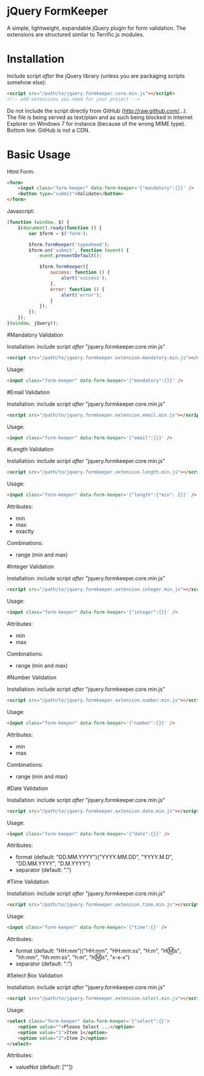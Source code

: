 # jQuery FormKeeper

A simple, lightweight, expandable jQuery plugin for form validation. The
extensions are structured similar to Terrific.js modules.

# Installation

Include script *after* the jQuery library (unless you are packaging
scripts somehow else):
```html
<script src="/path/to/jquery.formkeeper.core.min.js"></script>
<!-- add extensions you need for your project -->
```
Do not include the script directly from GitHub
(http://raw.github.com/...). The file is being served as text/plain and
as such being blocked in Internet Explorer on Windows 7 for instance
(because of the wrong MIME type). Bottom line: GitHub is not a CDN.

# Basic Usage

Html Form:
```html
<form>
    <input class="form-keeper" data-form-keeper='{"mandatory":{}}' />
    <button type="submit">Validate</button>
</form>
```

Javascript:
```javascript
(function (window, $) {
    $(document).ready(function () {
        var $form = $('form');

        $form.formKeeper('typeahead');
        $form.on('submit', function (event) {
            event.preventDefault();

            $form.formKeeper({
                success: function () {
                    alert('success');
                },
                error: function () {
                    alert('error');
                }
            });
        });
    });
}(window, jQuery));
```

#Mandatory Validation

Installation:
include script *after* "jquery.formkeeper.core.min.js"
```html
<script src="/path/to/jquery.formkeeper.extension.mandatory.min.js"></script>
```

Usage:
```html
<input class="form-keeper" data-form-keeper='{"mandatory":{}}' />
```

#Email Validation

Installation:
include script *after* "jquery.formkeeper.core.min.js"
```html
<script src="/path/to/jquery.formkeeper.extension.email.min.js"></script>
```

Usage:
```html
<input class="form-keeper" data-form-keeper='{"email":{}}' />
```

#Length Validation

Installation:
include script *after* "jquery.formkeeper.core.min.js"
```html
<script src="/path/to/jquery.formkeeper.extension.length.min.js"></script>
```

Usage:
```html
<input class="form-keeper" data-form-keeper='{"length":{"min": 2}}' />
```

Attributes:

* min
* max
* exactly

Combinations:

* range (min and max)

#Integer Validation

Installation:
include script *after* "jquery.formkeeper.core.min.js"
```html
<script src="/path/to/jquery.formkeeper.extension.integer.min.js"></script>
```

Usage:
```html
<input class="form-keeper" data-form-keeper='{"integer":{}}' />
```

Attributes:

* min
* max

Combinations:

* range (min and max)

#Number Validation

Installation:
include script *after* "jquery.formkeeper.core.min.js"
```html
<script src="/path/to/jquery.formkeeper.extension.number.min.js"></script>
```

Usage:
```html
<input class="form-keeper" data-form-keeper='{"number":{}}' />
```

Attributes:

* min
* max

Combinations:

* range (min and max)

#Date Validation

Installation:
include script *after* "jquery.formkeeper.core.min.js"
```html
<script src="/path/to/jquery.formkeeper.extension.date.min.js"></script>
```

Usage:
```html
<input class="form-keeper" data-form-keeper='{"date":{}}' />
```

Attributes:

* format (default: "DD.MM.YYYY")("YYYY.MM.DD", "YYYY.M.D", "DD.MM.YYYY", "D.M.YYYY")
* separator (default: ".")

#Time Validation

Installation:
include script *after* "jquery.formkeeper.core.min.js"
```html
<script src="/path/to/jquery.formkeeper.extension.time.min.js"></script>
```

Usage:
```html
<input class="form-keeper" data-form-keeper='{"time":{}' />
```

Attributes:

* format (default: "HH:mm")("HH:mm", "HH:mm:ss", "H:m", "H:m:s", "hh:mm", "hh:mm:ss", "h:m", "h:m:s", "x-x-x")
* separator (default: ":")

#Select Box Validation

Installation:
include script *after* "jquery.formkeeper.core.min.js"
```html
<script src="/path/to/jquery.formkeeper.extension.select.min.js"></script>
```

Usage:
```html
<select class="form-keeper" data-form-keeper='{"select":{}'>
	<option value="">Please Select ...</option>
	<option value="1">Item 1</option>
	<option value="2">Item 2</option>
</select>
```

Attributes:

* valueNot (default: [""])


